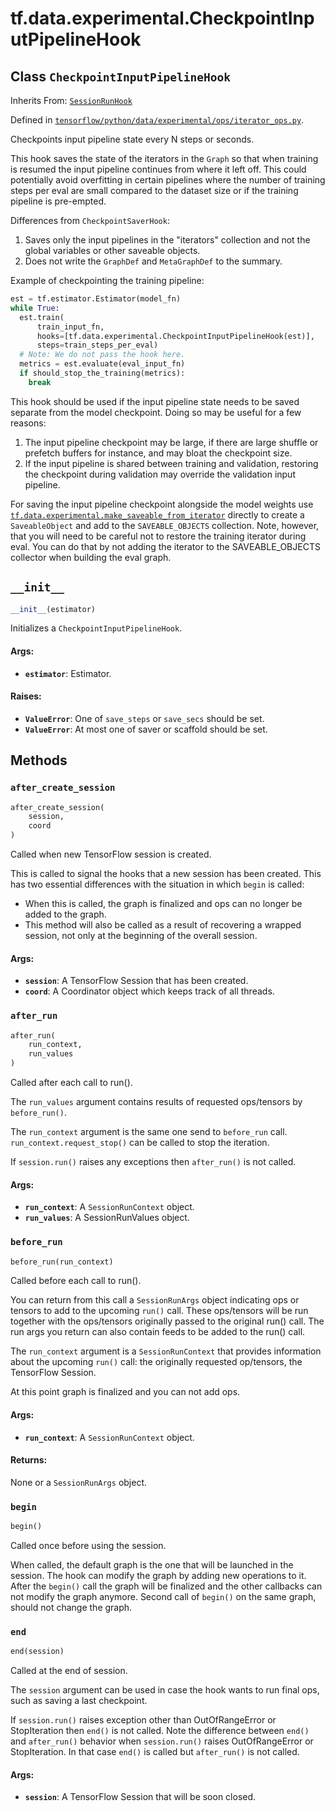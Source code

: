 <div itemscope itemtype="http://developers.google.com/ReferenceObject">
<meta itemprop="name" content="tf.data.experimental.CheckpointInputPipelineHook" />
<meta itemprop="path" content="Stable" />
<meta itemprop="property" content="__init__"/>
<meta itemprop="property" content="after_create_session"/>
<meta itemprop="property" content="after_run"/>
<meta itemprop="property" content="before_run"/>
<meta itemprop="property" content="begin"/>
<meta itemprop="property" content="end"/>
</div>

# tf.data.experimental.CheckpointInputPipelineHook

## Class `CheckpointInputPipelineHook`

Inherits From: [`SessionRunHook`](../../../tf/estimator/SessionRunHook.md)



Defined in [`tensorflow/python/data/experimental/ops/iterator_ops.py`](/code/stable/tensorflow/python/data/experimental/ops/iterator_ops.py).

Checkpoints input pipeline state every N steps or seconds.

This hook saves the state of the iterators in the `Graph` so that when
training is resumed the input pipeline continues from where it left off.
This could potentially avoid overfitting in certain pipelines where the
number of training steps per eval are small compared to the dataset
size or if the training pipeline is pre-empted.

Differences from `CheckpointSaverHook`:
1. Saves only the input pipelines in the "iterators" collection and not the
   global variables or other saveable objects.
2. Does not write the `GraphDef` and `MetaGraphDef` to the summary.

Example of checkpointing the training pipeline:

```python
est = tf.estimator.Estimator(model_fn)
while True:
  est.train(
      train_input_fn,
      hooks=[tf.data.experimental.CheckpointInputPipelineHook(est)],
      steps=train_steps_per_eval)
  # Note: We do not pass the hook here.
  metrics = est.evaluate(eval_input_fn)
  if should_stop_the_training(metrics):
    break
```

This hook should be used if the input pipeline state needs to be saved
separate from the model checkpoint. Doing so may be useful for a few reasons:
1. The input pipeline checkpoint may be large, if there are large shuffle
   or prefetch buffers for instance, and may bloat the checkpoint size.
2. If the input pipeline is shared between training and validation, restoring
   the checkpoint during validation may override the validation input
   pipeline.

For saving the input pipeline checkpoint alongside the model weights use
<a href="../../../tf/data/experimental/make_saveable_from_iterator.md"><code>tf.data.experimental.make_saveable_from_iterator</code></a> directly to create a
`SaveableObject` and add to the `SAVEABLE_OBJECTS` collection. Note, however,
that you will need to be careful not to restore the training iterator during
eval. You can do that by not adding the iterator to the SAVEABLE_OBJECTS
collector when building the eval graph.

<h2 id="__init__"><code>__init__</code></h2>

``` python
__init__(estimator)
```

Initializes a `CheckpointInputPipelineHook`.

#### Args:

* <b>`estimator`</b>: Estimator.


#### Raises:

* <b>`ValueError`</b>: One of `save_steps` or `save_secs` should be set.
* <b>`ValueError`</b>: At most one of saver or scaffold should be set.



## Methods

<h3 id="after_create_session"><code>after_create_session</code></h3>

``` python
after_create_session(
    session,
    coord
)
```

Called when new TensorFlow session is created.

This is called to signal the hooks that a new session has been created. This
has two essential differences with the situation in which `begin` is called:

* When this is called, the graph is finalized and ops can no longer be added
    to the graph.
* This method will also be called as a result of recovering a wrapped
    session, not only at the beginning of the overall session.

#### Args:

* <b>`session`</b>: A TensorFlow Session that has been created.
* <b>`coord`</b>: A Coordinator object which keeps track of all threads.

<h3 id="after_run"><code>after_run</code></h3>

``` python
after_run(
    run_context,
    run_values
)
```

Called after each call to run().

The `run_values` argument contains results of requested ops/tensors by
`before_run()`.

The `run_context` argument is the same one send to `before_run` call.
`run_context.request_stop()` can be called to stop the iteration.

If `session.run()` raises any exceptions then `after_run()` is not called.

#### Args:

* <b>`run_context`</b>: A `SessionRunContext` object.
* <b>`run_values`</b>: A SessionRunValues object.

<h3 id="before_run"><code>before_run</code></h3>

``` python
before_run(run_context)
```

Called before each call to run().

You can return from this call a `SessionRunArgs` object indicating ops or
tensors to add to the upcoming `run()` call.  These ops/tensors will be run
together with the ops/tensors originally passed to the original run() call.
The run args you return can also contain feeds to be added to the run()
call.

The `run_context` argument is a `SessionRunContext` that provides
information about the upcoming `run()` call: the originally requested
op/tensors, the TensorFlow Session.

At this point graph is finalized and you can not add ops.

#### Args:

* <b>`run_context`</b>: A `SessionRunContext` object.


#### Returns:

None or a `SessionRunArgs` object.

<h3 id="begin"><code>begin</code></h3>

``` python
begin()
```

Called once before using the session.

When called, the default graph is the one that will be launched in the
session.  The hook can modify the graph by adding new operations to it.
After the `begin()` call the graph will be finalized and the other callbacks
can not modify the graph anymore. Second call of `begin()` on the same
graph, should not change the graph.

<h3 id="end"><code>end</code></h3>

``` python
end(session)
```

Called at the end of session.

The `session` argument can be used in case the hook wants to run final ops,
such as saving a last checkpoint.

If `session.run()` raises exception other than OutOfRangeError or
StopIteration then `end()` is not called.
Note the difference between `end()` and `after_run()` behavior when
`session.run()` raises OutOfRangeError or StopIteration. In that case
`end()` is called but `after_run()` is not called.

#### Args:

* <b>`session`</b>: A TensorFlow Session that will be soon closed.



